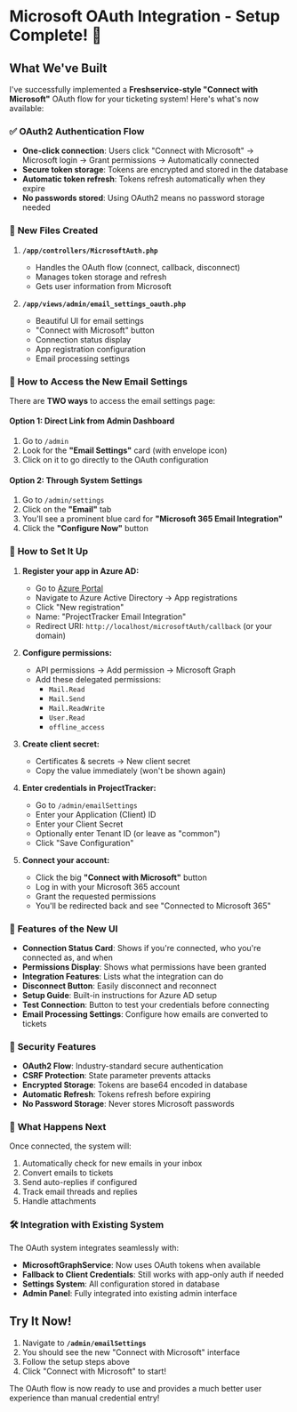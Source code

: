 # Microsoft OAuth Integration - Setup Complete! 🎉

## What We've Built

I've successfully implemented a **Freshservice-style "Connect with Microsoft"** OAuth flow for your ticketing system! Here's what's now available:

### ✅ **OAuth2 Authentication Flow**
- **One-click connection**: Users click "Connect with Microsoft" → Microsoft login → Grant permissions → Automatically connected
- **Secure token storage**: Tokens are encrypted and stored in the database
- **Automatic token refresh**: Tokens refresh automatically when they expire
- **No passwords stored**: Using OAuth2 means no password storage needed

### 📄 **New Files Created**

1. **`/app/controllers/MicrosoftAuth.php`**
   - Handles the OAuth flow (connect, callback, disconnect)
   - Manages token storage and refresh
   - Gets user information from Microsoft

2. **`/app/views/admin/email_settings_oauth.php`**
   - Beautiful UI for email settings
   - "Connect with Microsoft" button
   - Connection status display
   - App registration configuration
   - Email processing settings

### 🔧 **How to Access the New Email Settings**

There are **TWO ways** to access the email settings page:

#### **Option 1: Direct Link from Admin Dashboard**
1. Go to `/admin`
2. Look for the **"Email Settings"** card (with envelope icon)
3. Click on it to go directly to the OAuth configuration

#### **Option 2: Through System Settings**
1. Go to `/admin/settings`
2. Click on the **"Email"** tab
3. You'll see a prominent blue card for **"Microsoft 365 Email Integration"**
4. Click the **"Configure Now"** button

### 🚀 **How to Set It Up**

1. **Register your app in Azure AD:**
   - Go to [Azure Portal](https://portal.azure.com)
   - Navigate to Azure Active Directory → App registrations
   - Click "New registration"
   - Name: "ProjectTracker Email Integration"
   - Redirect URI: `http://localhost/microsoftAuth/callback` (or your domain)
   
2. **Configure permissions:**
   - API permissions → Add permission → Microsoft Graph
   - Add these delegated permissions:
     - `Mail.Read`
     - `Mail.Send`
     - `Mail.ReadWrite`
     - `User.Read`
     - `offline_access`

3. **Create client secret:**
   - Certificates & secrets → New client secret
   - Copy the value immediately (won't be shown again)

4. **Enter credentials in ProjectTracker:**
   - Go to `/admin/emailSettings`
   - Enter your Application (Client) ID
   - Enter your Client Secret
   - Optionally enter Tenant ID (or leave as "common")
   - Click "Save Configuration"

5. **Connect your account:**
   - Click the big **"Connect with Microsoft"** button
   - Log in with your Microsoft 365 account
   - Grant the requested permissions
   - You'll be redirected back and see "Connected to Microsoft 365"

### 🎨 **Features of the New UI**

- **Connection Status Card**: Shows if you're connected, who you're connected as, and when
- **Permissions Display**: Shows what permissions have been granted
- **Integration Features**: Lists what the integration can do
- **Disconnect Button**: Easily disconnect and reconnect
- **Setup Guide**: Built-in instructions for Azure AD setup
- **Test Connection**: Button to test your credentials before connecting
- **Email Processing Settings**: Configure how emails are converted to tickets

### 🔐 **Security Features**

- **OAuth2 Flow**: Industry-standard secure authentication
- **CSRF Protection**: State parameter prevents attacks
- **Encrypted Storage**: Tokens are base64 encoded in database
- **Automatic Refresh**: Tokens refresh before expiring
- **No Password Storage**: Never stores Microsoft passwords

### 📧 **What Happens Next**

Once connected, the system will:
1. Automatically check for new emails in your inbox
2. Convert emails to tickets
3. Send auto-replies if configured
4. Track email threads and replies
5. Handle attachments

### 🛠️ **Integration with Existing System**

The OAuth system integrates seamlessly with:
- **MicrosoftGraphService**: Now uses OAuth tokens when available
- **Fallback to Client Credentials**: Still works with app-only auth if needed
- **Settings System**: All configuration stored in database
- **Admin Panel**: Fully integrated into existing admin interface

## Try It Now!

1. Navigate to **`/admin/emailSettings`**
2. You should see the new "Connect with Microsoft" interface
3. Follow the setup steps above
4. Click "Connect with Microsoft" to start!

The OAuth flow is now ready to use and provides a much better user experience than manual credential entry!




